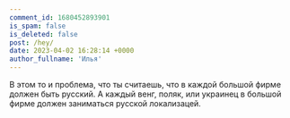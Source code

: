 ```yaml
---
comment_id: 1680452893901
is_spam: false
is_deleted: false
post: /hey/
date: 2023-04-02 16:28:14 +0000
author_fullname: 'Илья'
---
```


В этом то и проблема, что ты считаешь, что в каждой большой фирме должен быть русский. А каждый венг, поляк, или украинец в большой фирме должен заниматься русской локализацей.
